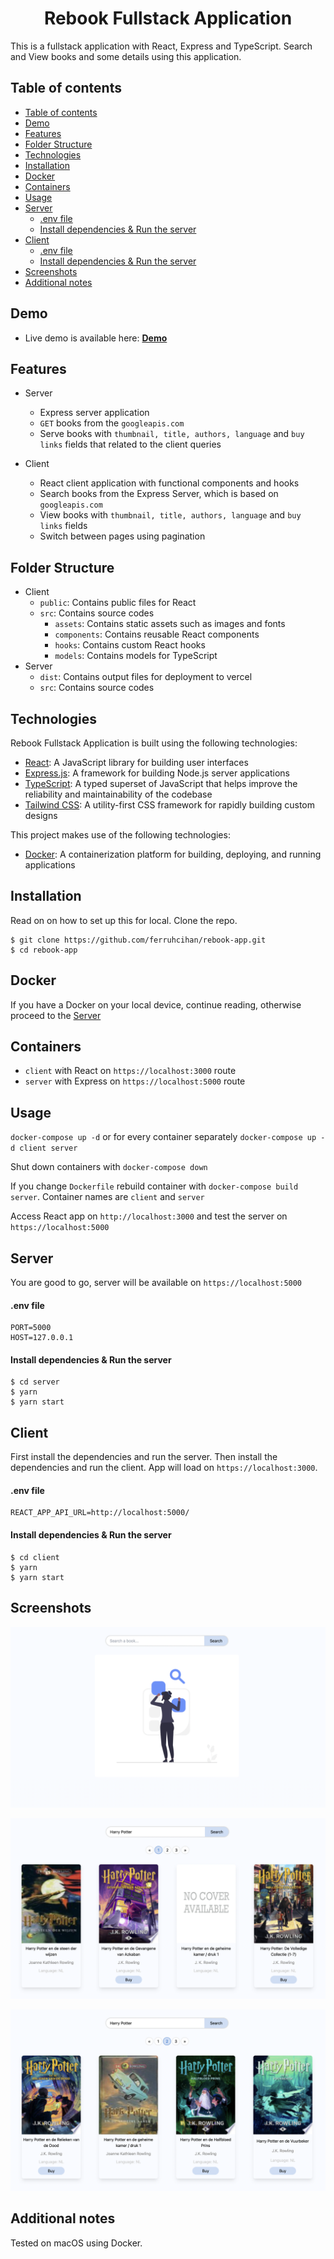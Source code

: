 <h1 align="center">Rebook Fullstack Application</h1>

This is a fullstack application with React, Express and TypeScript. Search and View books and some details using this application.

## Table of contents

- [Table of contents](#table-of-contents)
- [Demo](#demo)
- [Features](#features)
- [Folder Structure](#folder-structure)
- [Technologies](#technologies)
- [Installation](#installation)
- [Docker](#docker)
- [Containers](#containers)
- [Usage](#usage)
- [Server](#server)
    - [.env file](#env-file)
    - [Install dependencies \& Run the server](#install-dependencies--run-the-server)
- [Client](#client)
    - [.env file](#env-file-1)
    - [Install dependencies \& Run the server](#install-dependencies--run-the-server-1)
- [Screenshots](#screenshots)
- [Additional notes](#additional-notes)

<a name="demo"></a>

## Demo

- Live demo is available here: **[Demo](https://rebook-weld.vercel.app/)**

<a name="features"></a>

## Features

- Server

  - Express server application
  - `GET` books from the `googleapis.com` 
  - Serve books with `thumbnail, title, authors, language` and `buy links` fields that related to the client queries

- Client

  - React client application with functional components and hooks
  - Search books from the Express Server, which is based on `googleapis.com` 
  - View books with `thumbnail, title, authors, language` and `buy links` fields
  - Switch between pages using pagination

<a name="folders"></a>

## Folder Structure

- Client
  - `public`: Contains public files for React
  - `src`: Contains source codes
    - `assets`: Contains static assets such as images and fonts
    - `components`: Contains reusable React components
    - `hooks`: Contains custom React hooks
    - `models`: Contains models for TypeScript
- Server
  - `dist`: Contains output files for deployment to vercel
  - `src`: Contains source codes

<a name="tech"></a>

## Technologies

Rebook Fullstack Application is built using the following technologies:

- [React](https://reactjs.org/): A JavaScript library for building user interfaces
- [Express.js](https://expressjs.com/): A framework for building Node.js server applications
- [TypeScript](https://www.typescriptlang.org/): A typed superset of JavaScript that helps improve the reliability and maintainability of the codebase
- [Tailwind CSS](https://tailwindcss.com/): A utility-first CSS framework for rapidly building custom designs

This project makes use of the following technologies:

- [Docker](https://www.docker.com/): A containerization platform for building, deploying, and running applications

<a name="installation"></a>

## Installation

Read on on how to set up this for local. Clone the repo.

```
$ git clone https://github.com/ferruhcihan/rebook-app.git
$ cd rebook-app
```
<a name="docker"></a>

## Docker

If you have a Docker on your local device, continue reading, otherwise proceed to the [Server](#server)

<a name="containers"></a>

## Containers

* `client` with React on `https://localhost:3000` route
* `server` with Express on `https://localhost:5000` route

<a name="usage"></a>

## Usage

`docker-compose up -d` or for every container separately `docker-compose up -d client server`

Shut down containers with `docker-compose down`

If you change `Dockerfile` rebuild container with `docker-compose build server`. Container names are `client` and `server`

Access React app on `http://localhost:3000` and test the server on `https://localhost:5000`

<a name="server"></a>

## Server
You are good to go, server will be available on `https://localhost:5000`

#### .env file
```
PORT=5000
HOST=127.0.0.1
```

#### Install dependencies & Run the server
```
$ cd server
$ yarn
$ yarn start
```
<a name="client"></a>

## Client

First install the dependencies and run the server. Then install the dependencies and run the client. App will load on `https://localhost:3000`.

#### .env file
```
REACT_APP_API_URL=http://localhost:5000/
```

#### Install dependencies & Run the server
```
$ cd client
$ yarn
$ yarn start
```

<a name="screenshots"></a>

## Screenshots

![Screenshot1](/Screenshot_1.png)

![Screenshot2](/Screenshot_2.png)

![Screenshot3](/Screenshot_3.png)

<a name="additional"></a>

## Additional notes

Tested on macOS using Docker.

